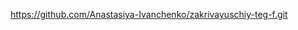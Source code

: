 https://github.com/Anastasiya-Ivanchenko/zakrivayuschiy-teg-f.git


<!-- Я уже все мне кажется подогнала под размеры) Буду признательна если уже примите! Валидатор не ругается вроде больше) -->
